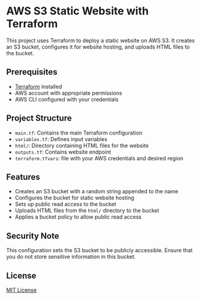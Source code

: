 # AWS S3 Static Website with Terraform

This project uses Terraform to deploy a static website on AWS S3. It creates an S3 bucket, configures it for website hosting, and uploads HTML files to the bucket.

## Prerequisites

- [Terraform](https://www.terraform.io/downloads.html) installed
- AWS account with appropriate permissions
- AWS CLI configured with your credentials

## Project Structure

- `main.tf`: Contains the main Terraform configuration
- `variables.tf`: Defines input variables
- `html/`: Directory containing HTML files for the website
- `outputs.tf`: Contains website endpoint
- `terraform.tfvars`: file with your AWS credentials and desired region

## Features

- Creates an S3 bucket with a random string appended to the name
- Configures the bucket for static website hosting
- Sets up public read access to the bucket
- Uploads HTML files from the `html/` directory to the bucket
- Applies a bucket policy to allow public read access

## Security Note

This configuration sets the S3 bucket to be publicly accessible. Ensure that you do not store sensitive information in this bucket.


## License

[MIT License](LICENSE)
